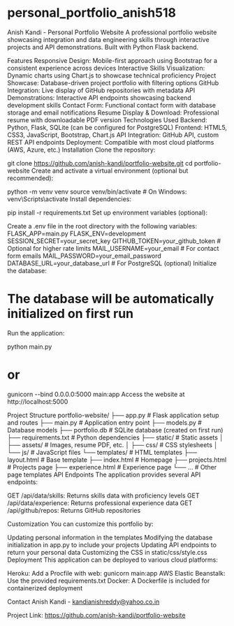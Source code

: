# personal_portfolio_anish518

Anish Kandi - Personal Portfolio Website
A professional portfolio website showcasing integration and data engineering skills through interactive projects and API demonstrations. Built with Python Flask backend.

Features
Responsive Design: Mobile-first approach using Bootstrap for a consistent experience across devices
Interactive Skills Visualization: Dynamic charts using Chart.js to showcase technical proficiency
Project Showcase: Database-driven project portfolio with filtering options
GitHub Integration: Live display of GitHub repositories with metadata
API Demonstrations: Interactive API endpoints showcasing backend development skills
Contact Form: Functional contact form with database storage and email notifications
Resume Display & Download: Professional resume with downloadable PDF version
Technologies Used
Backend: Python, Flask, SQLite (can be configured for PostgreSQL)
Frontend: HTML5, CSS3, JavaScript, Bootstrap, Chart.js
API Integration: GitHub API, custom REST API endpoints
Deployment: Compatible with most cloud platforms (AWS, Azure, etc.)
Installation
Clone the repository:

git clone https://github.com/anish-kandi/portfolio-website.git
cd portfolio-website
Create and activate a virtual environment (optional but recommended):

python -m venv venv
source venv/bin/activate  # On Windows: venv\Scripts\activate
Install dependencies:

pip install -r requirements.txt
Set up environment variables (optional):

Create a .env file in the root directory with the following variables:
FLASK_APP=main.py
FLASK_ENV=development
SESSION_SECRET=your_secret_key
GITHUB_TOKEN=your_github_token  # Optional for higher rate limits
MAIL_USERNAME=your_email        # For contact form emails
MAIL_PASSWORD=your_email_password
DATABASE_URL=your_database_url  # For PostgreSQL (optional)
Initialize the database:

# The database will be automatically initialized on first run
Run the application:

python main.py
# or
gunicorn --bind 0.0.0.0:5000 main:app
Access the website at http://localhost:5000

Project Structure
portfolio-website/
├── app.py                  # Flask application setup and routes
├── main.py                 # Application entry point
├── models.py               # Database models
├── portfolio.db            # SQLite database (created on first run)
├── requirements.txt        # Python dependencies
├── static/                 # Static assets
│   ├── assets/             # Images, resume PDF, etc.
│   ├── css/                # CSS stylesheets
│   └── js/                 # JavaScript files
└── templates/              # HTML templates
    ├── layout.html         # Base template
    ├── index.html          # Homepage
    ├── projects.html       # Projects page
    ├── experience.html     # Experience page
    └── ...                 # Other page templates
API Endpoints
The application provides several API endpoints:

GET /api/data/skills: Returns skills data with proficiency levels
GET /api/data/experience: Returns professional experience data
GET /api/github/repos: Returns GitHub repositories

Customization
You can customize this portfolio by:

Updating personal information in the templates
Modifying the database initialization in app.py to include your projects
Updating API endpoints to return your personal data
Customizing the CSS in static/css/style.css
Deployment
This application can be deployed to various cloud platforms:

Heroku: Add a Procfile with web: gunicorn main:app
AWS Elastic Beanstalk: Use the provided requirements.txt
Docker: A Dockerfile is included for containerized deployment


Contact
Anish Kandi - kandianishreddy@yahoo.co.in

Project Link: https://github.com/anish-kandi/portfolio-website
